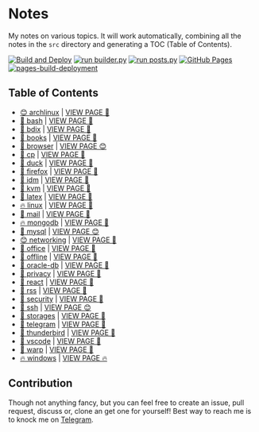 # Notes

My notes on various topics. It will work automatically, combining all the notes in the `src` directory and generating a TOC (Table of Contents).

[![Build and Deploy](https://github.com/SharafatKarim/notes/actions/workflows/action.yml/badge.svg)](https://github.com/SharafatKarim/notes/actions/workflows/action.yml)
[![run builder.py](https://github.com/SharafatKarim/notes/actions/workflows/action.yml/badge.svg)](https://github.com/SharafatKarim/notes/actions/workflows/action.yml)
[![run posts.py](https://github.com/SharafatKarim/notes/actions/workflows/posts.yml/badge.svg)](https://github.com/SharafatKarim/notes/actions/workflows/posts.yml)
[![GitHub Pages](https://github.com/SharafatKarim/notes/actions/workflows/gh-pages.yml/badge.svg)](https://github.com/SharafatKarim/notes/actions/workflows/gh-pages.yml)
[![pages-build-deployment](https://github.com/SharafatKarim/notes/actions/workflows/pages/pages-build-deployment/badge.svg)](https://github.com/SharafatKarim/notes/actions/workflows/pages/pages-build-deployment)


## Table of Contents

- [😊 archlinux](src/archlinux.md) | <a href='https://sharafat.is-a.dev/notes/archlinux' target='_blank'>VIEW PAGE 👾</a>
- [👾 bash](src/bash.md) | <a href='https://sharafat.is-a.dev/notes/bash' target='_blank'>VIEW PAGE 🌈</a>
- [🍕 bdix](src/bdix.md) | <a href='https://sharafat.is-a.dev/notes/bdix' target='_blank'>VIEW PAGE 🎸</a>
- [🌈 books](src/books.md) | <a href='https://sharafat.is-a.dev/notes/books' target='_blank'>VIEW PAGE 🌟</a>
- [🌟 browser](src/browser.md) | <a href='https://sharafat.is-a.dev/notes/browser' target='_blank'>VIEW PAGE 😊</a>
- [👾 cp](src/cp.md) | <a href='https://sharafat.is-a.dev/notes/cp' target='_blank'>VIEW PAGE 🍕</a>
- [🌈 duck](src/duck.md) | <a href='https://sharafat.is-a.dev/notes/duck' target='_blank'>VIEW PAGE 🤖</a>
- [🚀 firefox](src/firefox.md) | <a href='https://sharafat.is-a.dev/notes/firefox' target='_blank'>VIEW PAGE 🎉</a>
- [👾 idm](src/idm.md) | <a href='https://sharafat.is-a.dev/notes/idm' target='_blank'>VIEW PAGE 🌈</a>
- [🌟 kvm](src/kvm.md) | <a href='https://sharafat.is-a.dev/notes/kvm' target='_blank'>VIEW PAGE 🚀</a>
- [👾 latex](src/latex.md) | <a href='https://sharafat.is-a.dev/notes/latex' target='_blank'>VIEW PAGE 🌟</a>
- [🔥 linux](src/linux.md) | <a href='https://sharafat.is-a.dev/notes/linux' target='_blank'>VIEW PAGE 🎉</a>
- [🎸 mail](src/mail.md) | <a href='https://sharafat.is-a.dev/notes/mail' target='_blank'>VIEW PAGE 🎉</a>
- [🔥 mongodb](src/mongodb.md) | <a href='https://sharafat.is-a.dev/notes/mongodb' target='_blank'>VIEW PAGE 🍕</a>
- [🤖 mysql](src/mysql.md) | <a href='https://sharafat.is-a.dev/notes/mysql' target='_blank'>VIEW PAGE 😊</a>
- [😊 networking](src/networking.md) | <a href='https://sharafat.is-a.dev/notes/networking' target='_blank'>VIEW PAGE 🌟</a>
- [🤖 office](src/office.md) | <a href='https://sharafat.is-a.dev/notes/office' target='_blank'>VIEW PAGE 🤖</a>
- [🎸 offline](src/offline.md) | <a href='https://sharafat.is-a.dev/notes/offline' target='_blank'>VIEW PAGE 🎉</a>
- [🌟 oracle-db](src/oracle-db.md) | <a href='https://sharafat.is-a.dev/notes/oracle-db' target='_blank'>VIEW PAGE 🌈</a>
- [🌈 privacy](src/privacy.md) | <a href='https://sharafat.is-a.dev/notes/privacy' target='_blank'>VIEW PAGE 👾</a>
- [👾 react](src/react.md) | <a href='https://sharafat.is-a.dev/notes/react' target='_blank'>VIEW PAGE 👾</a>
- [🌈 rss](src/rss.md) | <a href='https://sharafat.is-a.dev/notes/rss' target='_blank'>VIEW PAGE 🎉</a>
- [🎸 security](src/security.md) | <a href='https://sharafat.is-a.dev/notes/security' target='_blank'>VIEW PAGE 🎸</a>
- [🎸 ssh](src/ssh.md) | <a href='https://sharafat.is-a.dev/notes/ssh' target='_blank'>VIEW PAGE 😊</a>
- [🎸 storages](src/storages.md) | <a href='https://sharafat.is-a.dev/notes/storages' target='_blank'>VIEW PAGE 🌈</a>
- [🌈 telegram](src/telegram.md) | <a href='https://sharafat.is-a.dev/notes/telegram' target='_blank'>VIEW PAGE 🎉</a>
- [🤖 thunderbird](src/thunderbird.md) | <a href='https://sharafat.is-a.dev/notes/thunderbird' target='_blank'>VIEW PAGE 🌟</a>
- [🌟 vscode](src/vscode.md) | <a href='https://sharafat.is-a.dev/notes/vscode' target='_blank'>VIEW PAGE 🎸</a>
- [👾 warp](src/warp.md) | <a href='https://sharafat.is-a.dev/notes/warp' target='_blank'>VIEW PAGE 🎉</a>
- [🔥 windows](src/windows.md) | <a href='https://sharafat.is-a.dev/notes/windows' target='_blank'>VIEW PAGE 🔥</a>

## Contribution

Though not anything fancy, but you can feel free to create an issue, pull request, discuss or, clone an get one for yourself!
Best way to reach me is to knock me on [Telegram](https://t.me/SharafatKarim).

